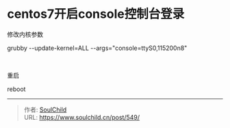 # centos7开启console控制台登录

<!--more-->
修改内核参数

grubby --update-kernel=ALL --args="console=ttyS0,115200n8"

&nbsp;

重启

reboot


---

> 作者: [SoulChild](https://www.soulchild.cn)  
> URL: https://www.soulchild.cn/post/549/  


